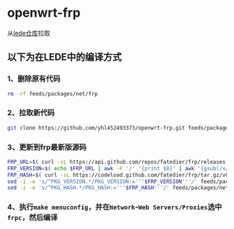 # openwrt-frp
 
从[lede仓库](https://github.com/coolsnowwolf/packages/tree/master/net/frp)拉取

## 以下为在LEDE中的编译方式

### 1、删除原有代码
```bash
rm -rf feeds/packages/net/frp
```

### 2、拉取新代码
```bash
git clone https://github.com/yhl452493373/openwrt-frp.git feeds/packages/net/frp
```

### 3、更新到frp最新版源码
```bash
FRP_URL=$( curl -sL https://api.github.com/repos/fatedier/frp/releases | grep -P 'download/v[\d.]+/frp_[\d.]+_linux_amd64.tar.gz' | awk -F '"' '{print $4}' | awk 'NR==1{print}' )
FRP_VERSION=$( echo $FRP_URL | awk -F '/' '{print $8}' | awk '{gsub(/v/,"");print $1}' )
FRP_HASH=$( curl -sL https://codeload.github.com/fatedier/frp/tar.gz/v0.51.3 | sha256sum | awk -F ' ' '{print $1}' )
sed -i -e 's/^PKG_VERSION.*/PKG_VERSION:='''$FRP_VERSION'''/' feeds/packages/net/frp/Makefile
sed -i -e 's/^PKG_HASH.*/PKG_HASH:='''$FRP_HASH'''/' feeds/packages/net/frp/Makefile
```

### 4、执行`make menuconfig`，并在`Network`-`Web Servers/Proxies`选中`frpc`，然后编译
